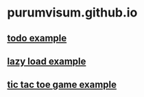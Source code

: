 # purumvisum.github.io

## [todo example](https://purumvisum.github.io/todo/)

## [lazy load example](https://purumvisum.github.io/lazyload/)

## [tic tac toe game example](https://purumvisum.github.io/tic-tac-toe/)
